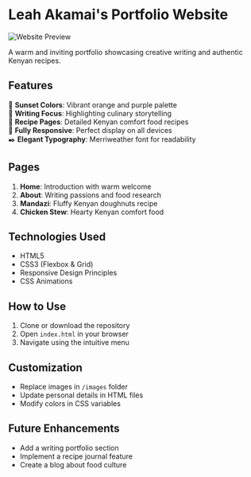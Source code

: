 # Leah Akamai's Portfolio Website

![Website Preview](images/hero-bg.jpg)

A warm and inviting portfolio showcasing creative writing and authentic Kenyan recipes.

## **Features**
🌅 **Sunset Colors**: Vibrant orange and purple palette  
📖 **Writing Focus**: Highlighting culinary storytelling  
🍗 **Recipe Pages**: Detailed Kenyan comfort food recipes  
📱 **Fully Responsive**: Perfect display on all devices  
✒️ **Elegant Typography**: Merriweather font for readability  

## **Pages**
1. **Home**: Introduction with warm welcome  
2. **About**: Writing passions and food research  
3. **Mandazi**: Fluffy Kenyan doughnuts recipe  
4. **Chicken Stew**: Hearty Kenyan comfort food  

## **Technologies Used**
- HTML5
- CSS3 (Flexbox & Grid)
- Responsive Design Principles
- CSS Animations

## **How to Use**
1. Clone or download the repository
2. Open `index.html` in your browser
3. Navigate using the intuitive menu

## **Customization**
- Replace images in `/images` folder
- Update personal details in HTML files
- Modify colors in CSS variables

## **Future Enhancements**
- Add a writing portfolio section
- Implement a recipe journal feature
- Create a blog about food culture
